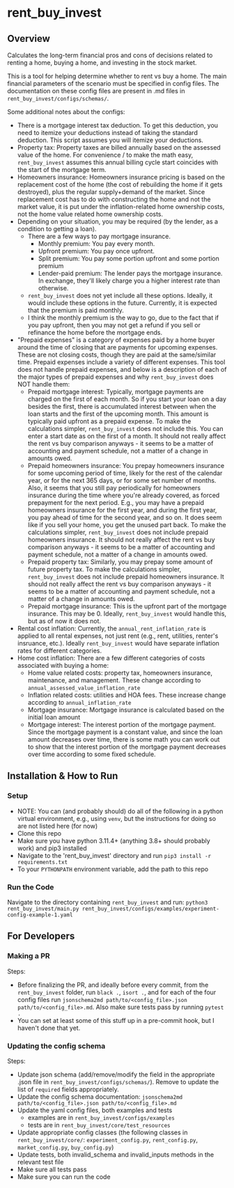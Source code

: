 # rent_buy_invest

## Overview

Calculates the long-term financial pros and cons of decisions related to renting a home, buying a home, and investing in the stock market.

This is a tool for helping determine whether to rent vs buy a home. The main financial parameters of the scenario must be specified in config files. The documentation on these config files are present in .md files in `rent_buy_invest/configs/schemas/`.

Some additional notes about the configs:
- There is a mortgage interest tax deduction. To get this deduction, you need to itemize your deductions instead of taking the standard deduction. This script assumes you will itemize your deductions.
- Property tax: Property taxes are billed annually based on the assessed value of the home. For convenience / to make the math easy, `rent_buy_invest` assumes this annual billing cycle start coincides with the start of the mortgage term.
- Homeowners insurance: Homeowners insurance pricing is based on the replacement cost of the home (the cost of rebuilding the home if it gets destroyed), plus the regular supply+demand of the market. Since replacement cost has to do with constructing the home and not the market value, it is put under the inflation-related home ownership costs, not the home value related home ownership costs.
- Depending on your situation, you may be required (by the lender, as a condition to getting a loan).
    - There are a few ways to pay mortgage insurance.
        - Monthly premium: You pay every month.
        - Upfront premium: You pay once upfront.
        - Split premium: You pay some portion upfront and some portion premium
        - Lender-paid premium: The lender pays the mortgage insurance. In exchange, they'll likely charge you a higher interest rate than otherwise.
    - `rent_buy_invest` does not yet include all these options. Ideally, it would include these options in the future. Currently, it is expected that the premium is paid monthly.
    - I think the monthly premium is the way to go, due to the fact that if you pay upfront, then you may not get a refund if you sell or refinance the home before the mortgage ends.
- "Prepaid expenses" is a category of expenses paid by a home buyer around the time of closing that are payments for upcoming expenses. These are not closing costs, though they are paid at the same/similar time. Prepaid expenses include a variety of different expenses. This tool does not handle prepaid expenses, and below is a description of each of the major types of prepaid expenses and why `rent_buy_invest` does NOT handle them:
    - Prepaid mortgage interest: Typically, mortgage payments are charged on the first of each month. So if you start your loan on a day besides the first, there is accumulated interest between when the loan starts and the first of the upcoming month. This amount is typically paid upfront as a prepaid expense. To make the calculations simpler, `rent_buy_invest` does not include this. You can enter a start date as on the first of a month. It should not really affect the rent vs buy comparison anyways - it seems to be a matter of accounting and payment schedule, not a matter of a change in amounts owed.
    - Prepaid homeowners insurance: You prepay homeowners insurance for some upcoming period of time, likely for the rest of the calendar year, or for the next 365 days, or for some set number of months. Also, it seems that you still pay periodically for homeowners insurance during the time where you're already covered, as forced prepayment for the next period. E.g., you may have a prepaid homeowners insurance for the first year, and during the first year, you pay ahead of time for the second year, and so on. It does seem like if you sell your home, you get the unused part back. To make the calculations simpler, `rent_buy_invest` does not include prepaid homeowners insurance. It should not really affect the rent vs buy comparison anyways - it seems to be a matter of accounting and payment schedule, not a matter of a change in amounts owed.
    - Prepaid property tax: Similarly, you may prepay some amount of future property tax. To make the calculations simpler, `rent_buy_invest` does not include prepaid homeowners insurance. It should not really affect the rent vs buy comparison anyways - it seems to be a matter of accounting and payment schedule, not a matter of a change in amounts owed.
    - Prepaid mortgage insurance: This is the upfront part of the mortgage insurance. This may be 0. Ideally, `rent_buy_invest` would handle this, but as of now it does not.
- Rental cost inflation: Currently, the `annual_rent_inflation_rate` is applied to all rental expenses, not just rent (e.g., rent, utilities, renter's insruance, etc.). Ideally `rent_buy_invest` would have separate inflation rates for different categories.
- Home cost inflation: There are a few different categories of costs associated with buying a home:
    - Home value related costs: property tax, homeowners insurance, maintenance, and management. These change according to `annual_assessed_value_inflation_rate`
    - Inflation related costs: utilities and HOA fees. These increase change according to `annual_inflation_rate`
    - Mortgage insurance: Mortgage insurance is calculated based on the initial loan amount
    - Mortgage interest: The interest portion of the mortgage payment. Since the mortgage payment is a constant value, and since the loan amount decreases over time, there is some math you can work out to show that the interest portion of the mortgage payment decreases over time according to some fixed schedule.

## Installation & How to Run

### Setup
- NOTE: You can (and probably should) do all of the following in a python virtual environment, e.g., using `venv`, but the instructions for doing so are not listed here (for now)
- Clone this repo
- Make sure you have python 3.11.4+ (anything 3.8+ should probably work) and pip3 installed
- Navigate to the 'rent_buy_invest' directory and run `pip3 install -r requirements.txt`
- To your `PYTHONPATH` environment variable, add the path to this repo

### Run the Code
Navigate to the directory containing `rent_buy_invest` and run:
`python3 rent_buy_invest/main.py rent_buy_invest/configs/examples/experiment-config-example-1.yaml`

## For Developers

### Making a PR
Steps:
- Before finalizing the PR, and ideally before every commit, from the `rent_buy_invest` folder, run `black .`, `isort .`, and for each of the four config files run `jsonschema2md path/to/<config_file>.json path/to/<config_file>.md`. Also make sure tests pass by running `pytest .`
- You can set at least some of this stuff up in a pre-commit hook, but I haven't done that yet.

### Updating the config schema
Steps:
- Update json schema (add/remove/modify the field in the appropriate .json file in `rent_buy_invest/configs/schemas/`). Remove to update the list of `required` fields appropriately.
- Update the config schema documentation: `jsonschema2md path/to/<config_file>.json path/to/<config_file>.md`
- Update the yaml config files, both examples and tests
    - examples are in `rent_buy_invest/configs/examples`
    - tests are in `rent_buy_invest/core/test_resources`
- Update appropriate config classes (the following classes in `rent_buy_invest/core/`: `experiment_config.py`, `rent_config.py`, `market_config.py`, `buy_config.py`)
- Update tests, both invalid_schema and invalid_inputs methods in the relevant test file
- Make sure all tests pass
- Make sure you can run the code
